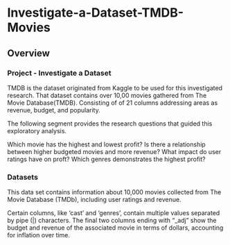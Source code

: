 # Investigate-a-Dataset-TMDB-Movies

## Overview

### Project - Investigate a Dataset

TMDB is the dataset originated from Kaggle to be used for this investigated research. That dataset contains over 10,00 movies gathered from The Movie Database(TMDB). Consisting of of 21 columns addressing areas as revenue, budget, and popularity.

The following segment provides the research questions that guided this exploratory analysis.

Which movie has the highest and lowest profit?
Is there a relationship between higher budgeted movies and more revenue?
What impact do user ratings have on proft?
Which genres demonstrates the highest profit?

### Datasets
This data set contains information about 10,000 movies collected from The Movie Database (TMDb), including user ratings and revenue.

Certain columns, like ‘cast’ and ‘genres’, contain multiple values separated by pipe (|) characters. The final two columns ending with “_adj” show the budget and revenue of the associated movie in terms of dollars, accounting for inflation over time.

